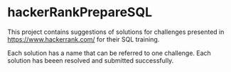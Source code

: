 # hackerRankPrepareSQL

This project contains suggestions of solutions for challenges presented in https://www.hackerrank.com/ for their SQL training. 

Each solution has a name that can be referred to one challenge. Each solution has beeen resolved and submitted successfully. 
